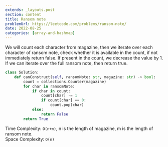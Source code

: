 ```yaml
---
extends: _layouts.post
section: content
title: Ransom note
problemUrl: https://leetcode.com/problems/ransom-note/
date: 2022-08-25
categories: [array-and-hashmap]
---
```


We will count each character from magazine, then we iterate over each character of ransom note, check whether it is available in the count, if not immediately return false. If present in the count, we decrease the value by 1. If we can iterate over the full ransom note, then return true.

```python
class Solution:
    def canConstruct(self, ransomNote: str, magazine: str) -> bool:
        count = collections.Counter(magazine)
        for char in ransomNote:
            if char in count:
                count[char] -= 1
                if count[char] == 0:
                    count.pop(char)
            else:
                return False
        return True
```

Time Complexity: `O(n+m)`, n is the length of magazine, m is the length of ransom note. <br/>
Space Complexity: `O(n)`